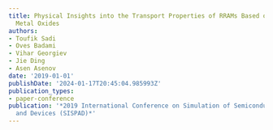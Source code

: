 ```yaml
---
title: Physical Insights into the Transport Properties of RRAMs Based on Transition
  Metal Oxides
authors:
- Toufik Sadi
- Oves Badami
- Vihar Georgiev
- Jie Ding
- Asen Asenov
date: '2019-01-01'
publishDate: '2024-01-17T20:45:04.985993Z'
publication_types:
- paper-conference
publication: '*2019 International Conference on Simulation of Semiconductor Processes
  and Devices (SISPAD)*'
---
```

